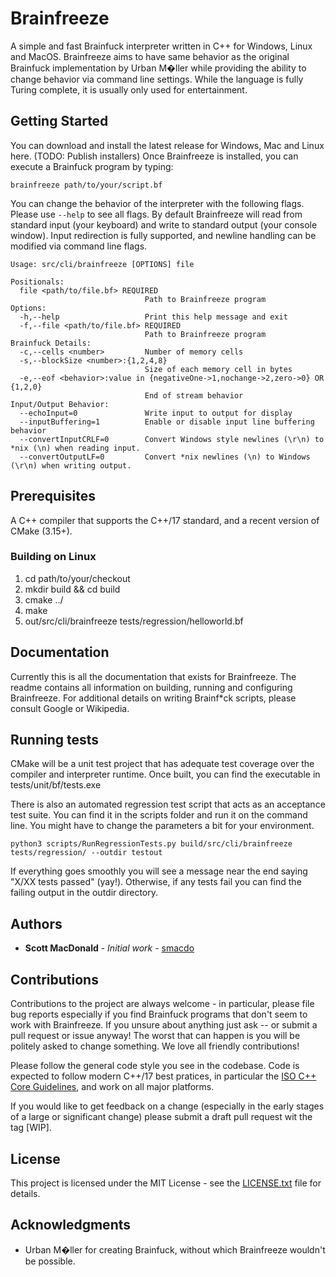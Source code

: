# Brainfreeze
A simple and fast Brainfuck interpreter written in C++ for Windows, Linux and MacOS. Brainfreeze aims to have same
behavior as the original Brainfuck implementation by Urban M�ller while providing the ability to change behavior via
command line settings. While the language is fully Turing complete, it is usually only used for entertainment.

## Getting Started
You can download and install the latest release for Windows, Mac and Linux here. (TODO: Publish installers) Once
Brainfreeze is installed, you can execute a Brainfuck program by typing:

`brainfreeze path/to/your/script.bf`

You can change the behavior of the interpreter with the following flags. Please use `--help` to see all flags. By
default Brainfreeze will read from standard input (your keyboard) and write to standard output (your console window).
Input redirection is fully supported, and newline handling can be modified via command line flags.

```
Usage: src/cli/brainfreeze [OPTIONS] file

Positionals:
  file <path/to/file.bf> REQUIRED
                              Path to Brainfreeze program
Options:
  -h,--help                   Print this help message and exit
  -f,--file <path/to/file.bf> REQUIRED
                              Path to Brainfreeze program
Brainfuck Details:
  -c,--cells <number>         Number of memory cells
  -s,--blockSize <number>:{1,2,4,8}
                              Size of each memory cell in bytes
  -e,--eof <behavior>:value in {negativeOne->1,nochange->2,zero->0} OR {1,2,0}
                              End of stream behavior
Input/Output Behavior:
  --echoInput=0               Write input to output for display
  --inputBuffering=1          Enable or disable input line buffering behavior
  --convertInputCRLF=0        Convert Windows style newlines (\r\n) to *nix (\n) when reading input.
  --convertOutputLF=0         Convert *nix newlines (\n) to Windows (\r\n) when writing output.
```

## Prerequisites
A C++ compiler that supports the C++/17 standard, and a recent version of CMake (3.15+).

### Building on Linux

1. cd path/to/your/checkout
2. mkdir build && cd build
3. cmake ../
4. make
5. out/src/cli/brainfreeze tests/regression/helloworld.bf

## Documentation
Currently this is all the documentation that exists for Brainfreeze. The readme contains all information on building,
running and configuring Brainfreeze. For additional details on writing Brainf*ck scripts, please consult Google or
Wikipedia.

## Running tests
CMake will be a unit test project that has adequate test coverage over the compiler and interpreter runtime. Once
built, you can find the executable in tests/unit/bf/tests.exe

There is also an automated regression test script that acts as an acceptance test suite. You can find it in the scripts folder and run it on the command line. You might have to change the parameters a bit for your environment.

``
python3 scripts/RunRegressionTests.py build/src/cli/brainfreeze tests/regression/ --outdir testout
``

If everything goes smoothly you will see a message near the end saying "X/XX tests passed" (yay!). Otherwise, if any tests fail you can find the failing output
in the outdir directory.

## Authors
 * **Scott MacDonald** - *Initial work* - [smacdo](https://github.com/smacdo)

## Contributions
Contributions to the project are always welcome - in particular, please file bug reports especially if you find
Brainfuck programs that don't seem to work with Brainfreeze. If you unsure about anything just ask -- or submit a
pull request or issue anyway! The worst that can happen is you will be politely asked to change something. We love all
friendly contributions!

Please follow the general code style you see in the codebase. Code is expected to follow modern C++/17 best pratices,
in particular the [ISO C++ Core Guidelines](https://github.com/isocpp/CppCoreGuidelines), and work on all major 
platforms.

If you would like to get feedback on a change (especially in the early stages of a large or significant change) please
submit a draft pull request wit the tag [WIP].

## License
This project is licensed under the MIT License - see the [LICENSE.txt](LICENSE.txt) file for details.

## Acknowledgments
 * Urban M�ller for creating Brainfuck, without which Brainfreeze wouldn't be possible. 
